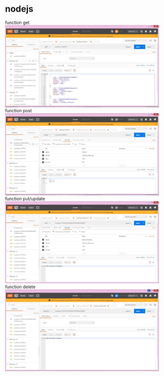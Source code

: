 # nodejs
function get
![alt text](https://github.com/Haifa16/nodejs/blob/master/get.JPG)
function post
![alt text](https://github.com/Haifa16/nodejs/blob/master/post1.JPG)
function put/update
![alt text](https://github.com/Haifa16/nodejs/blob/master/put1.JPG)
function delete
![alt text](https://github.com/Haifa16/nodejs/blob/master/delete.JPG)
